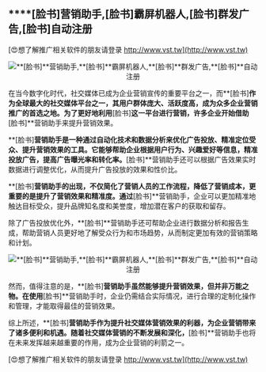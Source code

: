 ## ****[脸书]**营销助手,**[脸书]**霸屏机器人,**[脸书]**群发广告,**[脸书]**自动注册**

[😍想了解推广相关软件的朋友请登录 http://www.vst.tw](http://www.vst.tw)

 <center><img src="https://vst.tw/MP4/tuiguang/png/7.png" alt="**[脸书]**营销助手,**[脸书]**霸屏机器人,**[脸书]**群发广告,**[脸书]**自动注册"></center>

在当今数字化时代，社交媒体已成为企业营销宣传的重要平台之一，而**[脸书]**作为全球最大的社交媒体平台之一，其用户群体庞大、活跃度高，成为众多企业营销推广的首选之地。为了更好地利用**[脸书]**这一平台进行营销，许多企业开始借助**[脸书]**营销助手来提升营销效果。

**[脸书]**营销助手是一种通过自动化技术和数据分析来优化广告投放、精准定位受众、提升营销效果的工具。它能够帮助企业根据用户行为、兴趣爱好等信息，精准投放广告，提高广告曝光率和转化率。**[脸书]**营销助手还可以根据广告效果实时数据进行调整优化，从而提升广告投放的效果和性价比。

**[脸书]**营销助手的出现，不仅简化了营销人员的工作流程，降低了营销成本，更重要的是提升了营销效果和精准度。通过**[脸书]**营销助手，企业可以更加精准地触达目标受众，提升品牌知名度和美誉度，增加潜在客户的获取和留存。

除了广告投放优化外，**[脸书]**营销助手还可帮助企业进行数据分析和报告生成，帮助营销人员更好地了解受众行为和市场趋势，从而制定更加有效的营销策略和计划。

 <center><img src="https://vst.tw/MP4/tuiguang/png/6.png" alt="**[脸书]**营销助手,**[脸书]**霸屏机器人,**[脸书]**群发广告,**[脸书]**自动注册"></center>

然而，值得注意的是，**[脸书]**营销助手虽然能够提升营销效果，但并非万能之物。在使用**[脸书]**营销助手时，企业仍需结合实际情况，进行合理的定制化操作和管理，才能取得最佳的营销效果。

综上所述，**[脸书]**营销助手作为提升社交媒体营销效果的利器，为企业营销带来了诸多便利和机遇。随着社交媒体营销的不断发展和深化，**[脸书]**营销助手也将在未来发挥越来越重要的作用，成为企业营销的利箭之一。

[😍想了解推广相关软件的朋友请登录 http://www.vst.tw](http://www.vst.tw)



